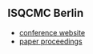 ## ISQCMC Berlin

- [conference website](https://indico.desy.de/event/38609/)
- [paper proceedings](/Proceedings#2023---isqcmc-berlin---paper-proceedings)
